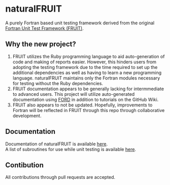 # naturalFRUIT
A purely Fortran based unit testing framework derived from the original [Fortran Unit Test Framework (FRUIT)](https://sourceforge.net/projects/fortranxunit/).

## Why the new project?
1. FRUIT utilizes the Ruby programming language to aid auto-generation of code and making of reports easier. However, this hinders users from adopting the testing framework due to the time required to set up the additional dependencies as well as having to learn a new programming language. naturalFRUIT maintains only the Fortran modules necessary for testing without the Ruby dependencies.
2. FRUIT documentation appears to be generally lacking for intermmediate to advanced users. This project will utilize auto-generated documentation using [FORD](https://github.com/Fortran-FOSS-Programmers/ford) in addition to tutorials on the GitHub Wiki.  
3. FRUIT also appears to not be updated. Hopefully, improvements to Fortran will be reflected in FRUIT through this repo through collaborative development.

## Documentation
Documentation of naturalFRUIT is available [here](https://cibinjoseph.github.io/naturalFRUIT/page/index.html).   
A list of subroutines for use while unit testing is available [here](https://cibinjoseph.github.io/naturalFRUIT/docs/lists/procedures.html).

## Contibution
All contributions through pull requests are accepted.
